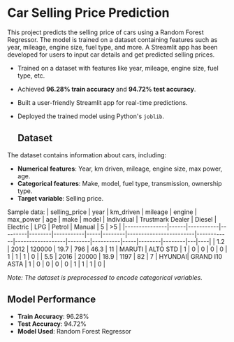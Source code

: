 # Car Selling Price Prediction

This project predicts the selling price of cars using a Random Forest Regressor. The model is trained on a dataset containing features such as year, mileage, engine size, fuel type, and more. A Streamlit app has been developed for users to input car details and get predicted selling prices.

- Trained on a dataset with features like year, mileage, engine size, fuel type, etc.
- Achieved **96.28% train accuracy** and **94.72% test accuracy**.
- Built a user-friendly Streamlit app for real-time predictions.
- Deployed the trained model using Python's `joblib`.

  ## Dataset
The dataset contains information about cars, including:
- **Numerical features**: Year, km driven, mileage, engine size, max power, age.
- **Categorical features**: Make, model, fuel type, transmission, ownership type.
- **Target variable**: Selling price.

Sample data:
| selling_price | year | km_driven | mileage | engine | max_power | age | make   | model                  | Individual | Trustmark Dealer | Diesel | Electric | LPG | Petrol | Manual | 5 | >5 |
|---------------|------|-----------|---------|--------|-----------|-----|--------|------------------------|------------|------------------|--------|----------|-----|--------|--------|---|----|
| 1.2           | 2012 | 120000    | 19.7    | 796    | 46.3      | 11  | MARUTI | ALTO STD              | 1          | 0                | 0      | 0        | 0   | 1      | 1      | 1 | 0  |
| 5.5           | 2016 | 20000     | 18.9    | 1197   | 82        | 7   | HYUNDAI| GRAND I10 ASTA         | 1          | 0                | 0      | 0        | 0   | 1      | 1      | 1 | 0  |

*Note: The dataset is preprocessed to encode categorical variables.*

## Model Performance
- **Train Accuracy**: 96.28%
- **Test Accuracy**: 94.72%
- **Model Used**: Random Forest Regressor


